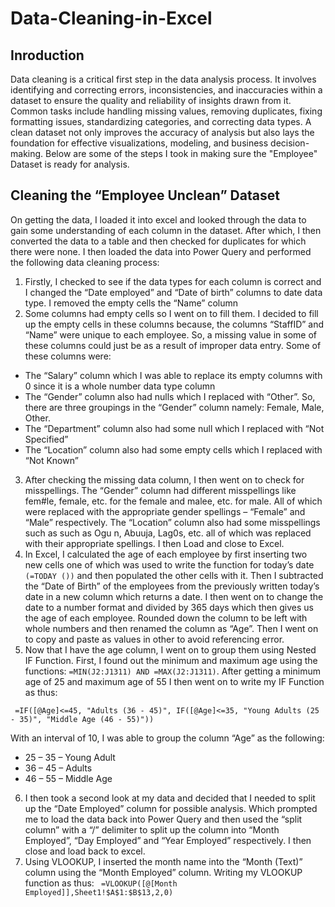 # Data-Cleaning-in-Excel
## Inroduction
Data cleaning is a critical first step in the data analysis process. It involves identifying and correcting errors, inconsistencies, and inaccuracies within a dataset to ensure the quality and reliability of insights drawn from it. Common tasks include handling missing values, removing duplicates, fixing formatting issues, standardizing categories, and correcting data types. A clean dataset not only improves the accuracy of analysis but also lays the foundation for effective visualizations, modeling, and business decision-making. Below are some of the steps I took in making sure the "Employee" Dataset is ready for analysis.
## Cleaning the “Employee Unclean” Dataset
On getting the data, I loaded it into excel and looked through the data to gain some understanding of each column in the dataset. After which, I then converted the data to a table and then checked for duplicates for which there were none. I then loaded the data into Power Query and performed the following data cleaning process:
1.	Firstly, I checked to see if the data types for each column is correct and I changed the “Date employed” and “Date of birth” columns to date data type. I removed the empty cells the “Name” column 
2.	Some columns had empty cells so I went on to fill them. I decided to fill up the empty cells in these columns because, the columns “StaffID” and “Name” were unique to each employee. So, a missing value in some of these columns could just be as a result of improper data entry.  Some of these columns were:
- The “Salary” column which I was able to replace its empty columns with 0 since it is a whole number data type column
- The “Gender” column also had nulls which I replaced with “Other”. So, there are three groupings in the “Gender” column namely: Female, Male, Other.
- The “Department” column also had some null which I replaced with “Not Specified”
-	The “Location” column also had some empty cells which I replaced with “Not Known”
3.	After checking the missing data column, I then went on to check for misspellings. The “Gender” column had different misspellings like fem#le, female, etc. for the female and malee, etc. for male. All of which were replaced with the appropriate gender spellings – “Female” and “Male” respectively.  The “Location” column also had some misspellings such as such as Ogu n, Abuuja, Lag0s, etc. all of which was replaced with their appropriate spellings. I then Load and close to Excel.
4.	In Excel, I calculated the age of each employee by first inserting two new cells one of which was used to write the function for today’s date `(=TODAY ())` and then populated the other cells with it. Then I subtracted the “Date of Birth” of the employees from the previously written today’s date in a new column which returns a date. I then went on to change the date to a number format and divided by 365 days which then gives us the age of each employee. Rounded down the column to be left with whole numbers and then renamed the column as “Age”. Then I went on to copy and paste as values in other to avoid referencing error. 
5.	Now that I have the age column, I went on to group them using Nested IF Function. First, I found out the minimum and maximum age using the functions: ```=MIN(J2:J1311) AND =MAX(J2:J1311)```. After getting a minimum age of 25 and maximum age of 55 I then went on to write my IF Function as thus: 

 ``` =IF([@Age]<=45, "Adults (36 - 45)", IF([@Age]<=35, "Young Adults (25 - 35)", "Middle Age (46 - 55)"))```

With an interval of 10, I was able to group the column “Age” as the following:
- 	25 – 35 – Young Adult
- 	36 – 45 – Adults 
-  46 – 55 – Middle Age
6.	I then took a second look at my data and decided that I needed to split up the “Date Employed” column for possible analysis. Which prompted me to load the data back into Power Query and then used the “split column” with a “/” delimiter to split up the column into “Month Employed”, “Day Employed” and “Year Employed” respectively. I then close and load back to excel.
7.	Using VLOOKUP, I inserted the month name into the “Month (Text)” column using the “Month Employed” column. Writing my VLOOKUP function as thus:
    ``` =VLOOKUP([@[Month Employed]],Sheet1!$A$1:$B$13,2,0)```

